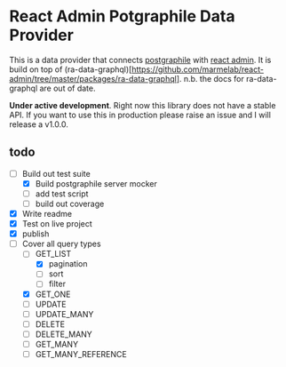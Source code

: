 # React Admin Potgraphile Data Provider

This is a data provider that connects [postgraphile](https://www.graphile.org/postgraphile/) with [react admin](https://github.com/marmelab/react-admin). It is build on top of (ra-data-graphql)[https://github.com/marmelab/react-admin/tree/master/packages/ra-data-graphql]. n.b. the docs for ra-data-graphql are out of date.

**Under active development**. Right now this library does not have a stable API. If you want to use this in production please raise an issue and I will release a v1.0.0.

## todo
  - [ ] Build out test suite
    - [x] Build postgraphile server mocker
    - [ ] add test script
    - [ ] build out coverage
  - [x] Write readme
  - [x] Test on live project
  - [x] publish
  - [ ] Cover all query types
    - [ ] GET_LIST
      - [x] pagination
      - [ ] sort
      - [ ] filter
    - [x] GET_ONE  
    - [ ] UPDATE
    - [ ] UPDATE_MANY
    - [ ] DELETE
    - [ ] DELETE_MANY
    - [ ] GET_MANY
    - [ ] GET_MANY_REFERENCE
